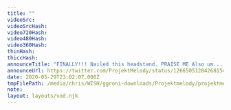 ```yaml
---
title: ""
videoSrc: 
videoSrcHash: 
video720Hash: 
video480Hash: 
video360Hash: 
thinHash: 
thiccHash: 
announceTitle: "FINALLY!!! Nailed this headstand. PRAISE ME Also um... clocks are confusing, so I guess I'm an hour early... Horray!!"
announceUrl: https://twitter.com/ProjektMelody/status/1266505128426815488
date: 2020-05-29T23:02:07.000Z
tmpFilePath: /media/chris/WISH/ggroni-downloads/Projektmelody/projektmelody_2020-05-29_22-56-40.mkv
note: 
layout: layouts/vod.njk
---
```

